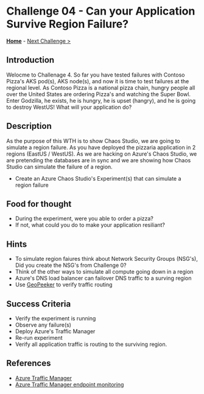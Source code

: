 # Challenge 04 - Can your Application Survive Region Failure?

**[Home](../README.md)** - [Next Challenge >](./Challenge-02.md)

## Introduction

Welocme to Challenage 4. 
So far you have tested failures with Contoso Pizza's AKS pod(s), AKS node(s), and now it is time to test failures at the regional
level. 
As Contoso Pizza is a national pizza chain, hungry people all over the United States are ordering Pizza's and watching the Super
Bowl. Enter Godzilla, he exists, he is hungry, he is upset (hangry), and he is going to destroy WestUS! What will your application
do? 
 

## Description

As the purpose of this WTH is to show Chaos Studio, we are going to simulate a region failure. As you have deployed the pizzaria application in 2 regions (EastUS / WestUS). As we are hacking on Azure's Chaos Studio, we are pretending the databases are in sync and we are showing how Chaos Studio can simulate the failure of a region.   

- Create an Azure Chaos Studio's Experiment(s) that can simulate a region failure

## Food for thought

- During the experiment, were you able to order a pizza? 
- If not, what could you do to make your application resiliant?

## Hints

-  To simulate region faiures think about Network Security Groups (NSG's), Did you create the NSG's from Challenge 0? 
-  Think of the other ways to simulate all compute going down in a region
-  Azure's DNS load balancer can failover DNS traffic to a surving region
-  Use [GeoPeeker](https://geopeeker.com/home/default) to verify traffic routing


## Success Criteria

- Verify the experiment is running
- Observe any failure(s)
- Deploy Azure's Traffic Manager 
- Re-run experiment
- Verify all application traffic is routing to the surviving region.


## References 
- [Azure Traffic Manager](https://docs.microsoft.com/en-us/azure/traffic-manager/traffic-manager-configure-priority-routing-method)
- [Azure Traffic Manager endpoint monitoring](https://docs.microsoft.com/en-us/azure/traffic-manager/traffic-manager-monitoring)

